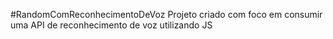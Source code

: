 #RandomComReconhecimentoDeVoz
Projeto criado com foco em consumir uma API de reconhecimento de voz utilizando JS

